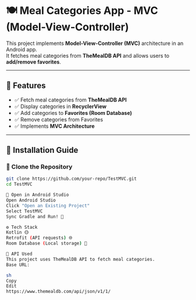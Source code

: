 # 🍽️ Meal Categories App - MVC (Model-View-Controller)

This project implements **Model-View-Controller (MVC)** architecture in an Android app.  
It fetches meal categories from **TheMealDB API** and allows users to **add/remove favorites**.

---

## 📌 Features
- ✅ Fetch meal categories from **TheMealDB API**
- ✅ Display categories in **RecyclerView**
- ✅ Add categories to **Favorites (Room Database)**
- ✅ Remove categories from Favorites
- ✅ Implements **MVC Architecture**

---
## 🚀 Installation Guide
### **🔹 Clone the Repository**
```sh
git clone https://github.com/your-repo/TestMVC.git
cd TestMVC

🔹 Open in Android Studio
Open Android Studio
Click "Open an Existing Project"
Select TestMVC
Sync Gradle and Run! 🚀

⚙️ Tech Stack
Kotlin 🟡
Retrofit (API requests) 🌐
Room Database (Local storage) 🏡

📌 API Used
This project uses TheMealDB API to fetch meal categories.
Base URL:

sh
Copy
Edit
https://www.themealdb.com/api/json/v1/1/
